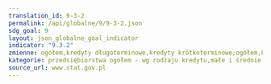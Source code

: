 ```yaml
---
translation_id: 9-3-2
permalink: /api/globalne/9/9-3-2.json
sdg_goal: 9
layout: json_globalne_goal_indicator
indicator: "9.3.2"
zmienne: ogółem,kredyty długoterminowe,kredyty krótkoterminowe;ogółem,kredyty długoterminowe,kredyty krótkoterminowe
kategorie: przedsiębiorstwa ogółem - wg rodzaju kredytu,małe i średnie przedsiębiorstwa - wg rodzaju kredytu
source_url: www.stat.gov.pl
---
```

